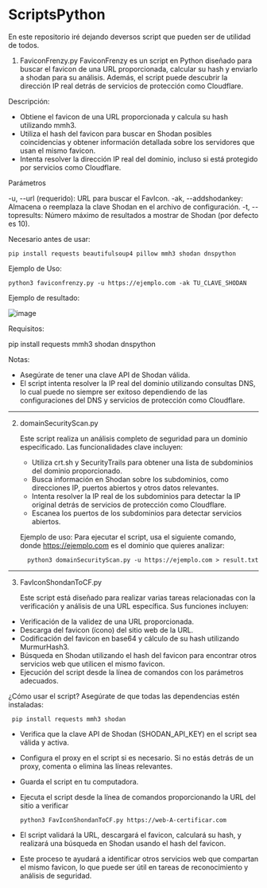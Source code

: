 # ScriptsPython

En este repositorio iré dejando deversos script que pueden ser de utilidad de todos.

1. FaviconFrenzy.py
 FaviconFrenzy es un script en Python diseñado para buscar el favicon de una URL proporcionada, calcular su hash y enviarlo a shodan para su análisis. Además, el script puede descubrir la dirección IP real detrás de servicios de protección como Cloudflare.

 Descripción: 
  - Obtiene el favicon de una URL proporcionada y calcula su hash utilizando mmh3.
  - Utiliza el hash del favicon para buscar en Shodan posibles coincidencias y obtener información detallada sobre los servidores que usan el mismo favicon.
  - Intenta resolver la dirección IP real del dominio, incluso si está protegido por servicios como Cloudflare.

 
 Parámetros
 
 -u, --url (requerido): URL para buscar el FavIcon.
 -ak, --addshodankey: Almacena o reemplaza la clave Shodan en el archivo de configuración.
 -t, --topresults: Número máximo de resultados a mostrar de Shodan (por defecto es 10).

 Necesario antes de usar:
 
    pip install requests beautifulsoup4 pillow mmh3 shodan dnspython 
 
 Ejemplo de Uso:

 
    python3 faviconfrenzy.py -u https://ejemplo.com -ak TU_CLAVE_SHODAN
    

 Ejemplo de resultado:

   ![image](https://github.com/cherrera0001/ScriptsPython/assets/19656010/b026ff35-2685-416b-8c77-1fe8f82ccccb)

 Requisitos:

   pip install requests mmh3 shodan dnspython
  

 Notas:

 - Asegúrate de tener una clave API de Shodan válida.
 - El script intenta resolver la IP real del dominio utilizando consultas DNS, lo cual puede no siempre ser exitoso dependiendo de las configuraciones del DNS y servicios de protección como Cloudflare.

---------------------------------------------------------------------------------------------------------------------------
2. domainSecurityScan.py

   Este script realiza un análisis completo de seguridad para un dominio especificado. Las funcionalidades clave incluyen:

   - Utiliza crt.sh y SecurityTrails para obtener una lista de subdominios del dominio proporcionado.
   - Busca información en Shodan sobre los subdominios, como direcciones IP, puertos abiertos y otros datos relevantes.
   - Intenta resolver la IP real de los subdominios para detectar la IP original detrás de servicios de protección como Cloudflare.
   -  Escanea los puertos de los subdominios para detectar servicios abiertos.
  
   Ejemplo de uso:
    Para ejecutar el script, usa el siguiente comando, donde https://ejemplo.com es el dominio que quieres analizar:
 
         python3 domainSecurityScan.py -u https://ejemplo.com > result.txt


---------------------------------------------------------------------------------------------------------------------------
  3. FavIconShondanToCF.py

     Este script está diseñado para realizar varias tareas relacionadas con la verificación y análisis de una URL específica. Sus funciones incluyen:

   - Verificación de la validez de una URL proporcionada.
   - Descarga del favicon (ícono) del sitio web de la URL.
   - Codificación del favicon en base64 y cálculo de su hash utilizando MurmurHash3.
   - Búsqueda en Shodan utilizando el hash del favicon para encontrar otros servicios web que utilicen el mismo favicon.
   - Ejecución del script desde la línea de comandos con los parámetros adecuados.

  ¿Cómo usar el script?
    Asegúrate de que todas las dependencias estén instaladas:
     
     pip install requests mmh3 shodan

   - Verifica que la clave API de Shodan (SHODAN_API_KEY) en el script sea válida y activa.
   - Configura el proxy en el script si es necesario. Si no estás detrás de un proxy, comenta o elimina las líneas relevantes.
   - Guarda el script en tu computadora.
   - Ejecuta el script desde la línea de comandos proporcionando la URL del sitio a verificar

         python3 FavIconShondanToCF.py https://web-A-certificar.com
   - El script validará la URL, descargará el favicon, calculará su hash, y realizará una búsqueda en Shodan usando el hash del favicon.
   - Este proceso te ayudará a identificar otros servicios web que compartan el mismo favicon, lo que puede ser útil en tareas de reconocimiento y análisis de seguridad.


  
